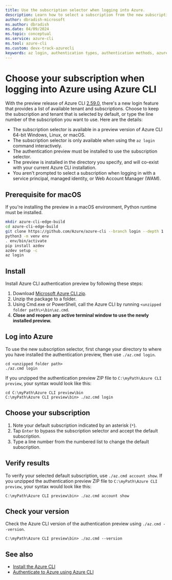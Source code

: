 ```yaml
---
title: Use the subscription selector when logging into Azure.
description: Learn how to select a subscription from the new subscription selector available with the `az login` command.
author: dbradish-microsoft
ms.author: dbradish
ms.date: 04/09/2024
ms.topic: conceptual
ms.service: azure-cli
ms.tool: azure-cli
ms.custom: devx-track-azurecli
keywords: az login, authentication types, authentication methods, azure, cli login, az login powershell, cli login, sign in, azure cli  
---
```


# Choose your subscription when logging into Azure using Azure CLI

With the preview release of Azure CLI [2.59.0](./release-notes-azure-cli#april-02-2024), there's a new login feature that provides a list of available tenant and subscriptions. Choose to keep the subscription and tenant that is selected by default, or type the line number of the subscription you want to use. Here are the details:

* The subscription selector is available in a preview version of Azure CLI 64-bit Windows, Linux, or macOS.
* The subscription selector is only available when using the `az login` command interactively.
* The authentication preview must be installed to use the subscription selector.
* The preview is installed in the directory you specify, and will co-exist with your current Azure CLI installation.
* You aren't prompted to select a subscription when logging in with a service principal, managed identity, or Web Account Manager (WAM).

## Prerequisite for macOS

If you're installing the preview in a macOS environment, Python runtime must be installed.

```bash
mkdir azure-cli-edge-build 
cd azure-cli-edge-build 
git clone https://github.com/Azure/azure-cli --branch login --depth 1 
python3 -m venv env 
. env/bin/activate 
pip install azdev 
azdev setup -c 
az login 
```

## Install

Install Azure CLI authentication preview by following these steps:

1. Download [Microsoft Azure CLI.zip](https://aka.ms/AApydwn).
1. Unzip the package to a folder.
1. Using Cmd.exe or PowerShell, call the Azure CLI by running `<unzipped folder path\>\bin\az.cmd`.
1. **Close and reopen any active terminal window to use the newly installed preview.**

## Log into Azure

To use the new subscription selector, first change your directory to where you have installed the authentication preview, then use `./az.cmd login`.

```azurecli
cd <unzipped folder path>
./az.cmd login
```

If you unzipped the authentication preview ZIP file to `C:\myPath\Azure CLI preview`, your syntax would look like this:

```azurecli
cd C:\myPath\Azure CLI preview\bin
C:\myPath\Azure CLI preview\bin> ./az.cmd login
```

## Choose your subscription

1. Note your default subscription indicated by an asterisk (`*`).
1. Tap `Enter` to bypass the subscription selector and accept the default subscription.
1. Type a line number from the numbered list to change the default subscription.

## Verify results

To verify your selected default subscription, use `./az.cmd account show`. If you unzipped the authentication preview ZIP file to `C:\myPath\Azure CLI preview`, your syntax would look like this:

```azurecli
C:\myPath\Azure CLI preview\bin> ./az.cmd account show
```

## Check your version

Check the Azure CLI version of the authentication preview using `./az.cmd --version`.

```azurecli
C:\myPath\Azure CLI preview\bin> ./az.cmd --version
```

## See also

* [Install the Azure CLI](./install-azure-cli.md)
* [Authenticate to Azure using Azure CLI](./authenticate-azure-cli.md)
